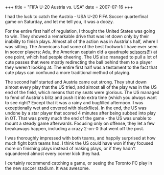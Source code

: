 +++
title = "FIFA U-20 Austria vs. USA"
date = 2007-07-16
+++

I had the luck to catch the Austria - USA U-20 FIFA Soccer quarterfinal game on Saturday, and let me tell you, it was a doozy.

For the entire first half of regulation, I thought the United States was going to win. They showed a remarkable drive that was let down only by their inability to finish plays. Almost all of the action was in Austria's half, where I was sitting. The Americans had some of the best footwork I have ever seen in soccer players; Adu, the American captain did a quadruple [scissors](http://www.ehow.com/how_2056757_do-scissors-move-soccer.html)(!!) at one point, which had people cheering. The US also managed to pull a lot of cute passes that were mostly redirecting the ball behind them to a player they weren't looking at. The entire first half was a testament to the fact that cute plays can confound a more traditional method of playing.

The second half started and Austria came out strong. They shut down almost every play that the US tried, and almost all of the play was in the US end of the field, which means that my seats were glorious. The US managed to fend of Austria's blitz and push it into extra time (which you always want to see right? Except that it was a rainy and bugfilled afternoon. I was exceptionally wet and covered with blackflies). In the end, the US was undone by a star player that scored 4 minutes after being subbed into play in OT. That was pretty much the end of the game - the US was unable to mount a steady game afterwards. Focusing only on offense, they let a few breakaways happen, including a crazy 2-on-0 that went off the post.

I was thoroughly impressed with both teams, and happily surprised at how much fight both teams had. I think the US could have won if they focused more on finishing plays instead of making plays, or if they hadn't squandered almost every corner kick they had.

I certainly recommend catching a game, or seeing the Toronto FC play in the new soccer stadium. It was awesome.
